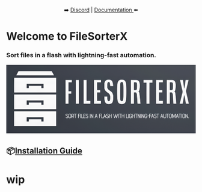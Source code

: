  <p align="center">
 <br><br>
➡️
<a href="https://discord.gg/jW5mBqYFh9">Discord</a> | 
<a href="https://docs.rs/FileSorterX/1.2.0/FileSorterX/">Documentation </a>
 ⬅️
</p>

# Welcome to FileSorterX
### Sort files in a flash with lightning-fast automation.
![Logo](media/filesorterx-logo.png)

## 📦[Installation Guide](https://github.com/Ciphey/Ciphey/wiki/Installation)
# wip